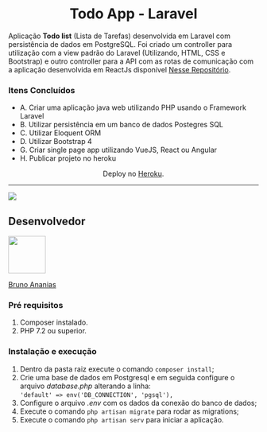 <h1 align="center">
Todo App - Laravel
</h1>

Aplicação **Todo list** (Lista de Tarefas) desenvolvida em Laravel com persistência de dados em PostgreSQL. Foi criado um controller para utilização com a view padrão do Laravel (Utilizando, HTML, CSS e Bootstrap) e outro controller para a API com as rotas de comunicação com a aplicação desenvolvida em ReactJs disponível [Nesse Repositório](https://github.com/brunoananias2/todo-app-reactjs).

### Itens Concluídos
- A. Criar uma aplicação java web utilizando PHP usando o Framework Laravel
- B. Utilizar persistência em um banco de dados Postegres SQL
- C. Utilizar Eloquent ORM
- D. Utilizar Bootstrap 4
- G. Criar single page app utilizando VueJS, React ou Angular
- H. Publicar projeto no heroku

<p align="center">Deploy no <a href="https://todo-brunoananias.herokuapp.com/">Heroku</a>.</p>

<hr>

![](https://i.imgur.com/HhaAIiD.jpg)

## Desenvolvedor

[<img src="https://avatars1.githubusercontent.com/u/4417927?&v=4" width="75px;"/>](https://github.com/brunoananias2)

[Bruno Ananias](https://github.com/brunoananias2)

### Pré requisitos
1. Composer instalado.
2. PHP 7.2 ou superior.

### Instalação e execução

1. Dentro da pasta raiz execute o comando `composer install`;
2. Crie uma base de dados em Postgresql e em seguida configure o arquivo _database.php_ alterando a linha:<br>
`'default' => env('DB_CONNECTION', 'pgsql'),`<br>
3. Configure o arquivo _.env_ com os dados da conexão do banco de dados;
4. Execute o comando `php artisan migrate` para rodar as migrations;
5. Execute o comando `php artisan serv` para iniciar a aplicação.




